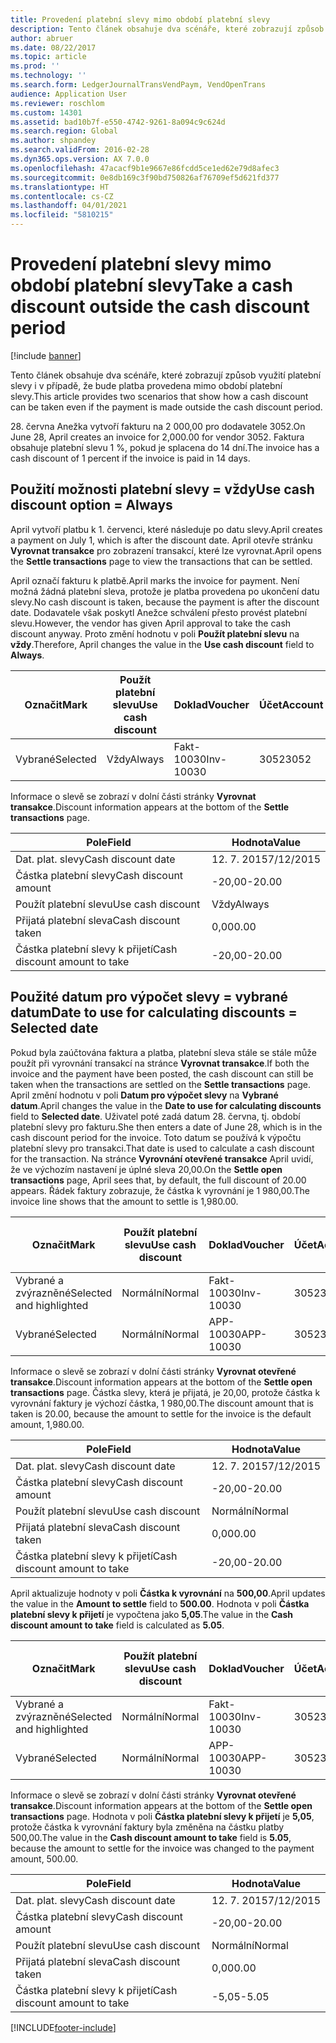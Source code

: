 ```yaml
---
title: Provedení platební slevy mimo období platební slevy
description: Tento článek obsahuje dva scénáře, které zobrazují způsob využití platební slevy i v případě, že bude platba provedena mimo období platební slevy.
author: abruer
ms.date: 08/22/2017
ms.topic: article
ms.prod: ''
ms.technology: ''
ms.search.form: LedgerJournalTransVendPaym, VendOpenTrans
audience: Application User
ms.reviewer: roschlom
ms.custom: 14301
ms.assetid: bad10b7f-e550-4742-9261-8a094c9c624d
ms.search.region: Global
ms.author: shpandey
ms.search.validFrom: 2016-02-28
ms.dyn365.ops.version: AX 7.0.0
ms.openlocfilehash: 47acacf9b1e9667e86fcdd5ce1ed62e79d8afec3
ms.sourcegitcommit: 0e8db169c3f90bd750826af76709ef5d621fd377
ms.translationtype: HT
ms.contentlocale: cs-CZ
ms.lasthandoff: 04/01/2021
ms.locfileid: "5810215"
---
```

# <a name="take-a-cash-discount-outside-the-cash-discount-period"></a><span data-ttu-id="ef92a-103">Provedení platební slevy mimo období platební slevy</span><span class="sxs-lookup"><span data-stu-id="ef92a-103">Take a cash discount outside the cash discount period</span></span>

[!include [banner](../includes/banner.md)]

<span data-ttu-id="ef92a-104">Tento článek obsahuje dva scénáře, které zobrazují způsob využití platební slevy i v případě, že bude platba provedena mimo období platební slevy.</span><span class="sxs-lookup"><span data-stu-id="ef92a-104">This article provides two scenarios that show how a cash discount can be taken even if the payment is made outside the cash discount period.</span></span>

<span data-ttu-id="ef92a-105">28. června Anežka vytvoří fakturu na 2 000,00 pro dodavatele 3052.</span><span class="sxs-lookup"><span data-stu-id="ef92a-105">On June 28, April creates an invoice for 2,000.00 for vendor 3052.</span></span> <span data-ttu-id="ef92a-106">Faktura obsahuje platební slevu 1 %, pokud je splacena do 14 dní.</span><span class="sxs-lookup"><span data-stu-id="ef92a-106">The invoice has a cash discount of 1 percent if the invoice is paid in 14 days.</span></span>

## <a name="use-cash-discount-option--always"></a><span data-ttu-id="ef92a-107">Použití možnosti platební slevy = vždy</span><span class="sxs-lookup"><span data-stu-id="ef92a-107">Use cash discount option = Always</span></span>
<span data-ttu-id="ef92a-108">April vytvoří platbu k 1. červenci, které následuje po datu slevy.</span><span class="sxs-lookup"><span data-stu-id="ef92a-108">April creates a payment on July 1, which is after the discount date.</span></span> <span data-ttu-id="ef92a-109">April otevře stránku **Vyrovnat transakce** pro zobrazení transakcí, které lze vyrovnat.</span><span class="sxs-lookup"><span data-stu-id="ef92a-109">April opens the **Settle transactions** page to view the transactions that can be settled.</span></span> 

<span data-ttu-id="ef92a-110">April označí fakturu k platbě.</span><span class="sxs-lookup"><span data-stu-id="ef92a-110">April marks the invoice for payment.</span></span> <span data-ttu-id="ef92a-111">Není možná žádná platební sleva, protože je platba provedena po ukončení datu slevy.</span><span class="sxs-lookup"><span data-stu-id="ef92a-111">No cash discount is taken, because the payment is after the discount date.</span></span> <span data-ttu-id="ef92a-112">Dodavatele však poskytl Anežce schválení přesto provést platební slevu.</span><span class="sxs-lookup"><span data-stu-id="ef92a-112">However, the vendor has given April approval to take the cash discount anyway.</span></span> <span data-ttu-id="ef92a-113">Proto změní hodnotu v poli **Použít platební slevu** na **vždy**.</span><span class="sxs-lookup"><span data-stu-id="ef92a-113">Therefore, April changes the value in the **Use cash discount** field to **Always**.</span></span>

| <span data-ttu-id="ef92a-114">Označit</span><span class="sxs-lookup"><span data-stu-id="ef92a-114">Mark</span></span>     | <span data-ttu-id="ef92a-115">Použít platební slevu</span><span class="sxs-lookup"><span data-stu-id="ef92a-115">Use cash discount</span></span> | <span data-ttu-id="ef92a-116">Doklad</span><span class="sxs-lookup"><span data-stu-id="ef92a-116">Voucher</span></span>   | <span data-ttu-id="ef92a-117">Účet</span><span class="sxs-lookup"><span data-stu-id="ef92a-117">Account</span></span> | <span data-ttu-id="ef92a-118">Datum platební slevy</span><span class="sxs-lookup"><span data-stu-id="ef92a-118">Cash discount date</span></span> | <span data-ttu-id="ef92a-119">Datum splatnosti</span><span class="sxs-lookup"><span data-stu-id="ef92a-119">Due date</span></span>  | <span data-ttu-id="ef92a-120">Faktura</span><span class="sxs-lookup"><span data-stu-id="ef92a-120">Invoice</span></span> | <span data-ttu-id="ef92a-121">Částka v měně transakce</span><span class="sxs-lookup"><span data-stu-id="ef92a-121">Amount in transaction currency</span></span> | <span data-ttu-id="ef92a-122">Měna</span><span class="sxs-lookup"><span data-stu-id="ef92a-122">Currency</span></span> | <span data-ttu-id="ef92a-123">Částka k vyrovnání</span><span class="sxs-lookup"><span data-stu-id="ef92a-123">Amount to settle</span></span> |
|----------|-------------------|-----------|---------|--------------------|-----------|---------|--------------------------------|----------|------------------|
| <span data-ttu-id="ef92a-124">Vybrané</span><span class="sxs-lookup"><span data-stu-id="ef92a-124">Selected</span></span> | <span data-ttu-id="ef92a-125">Vždy</span><span class="sxs-lookup"><span data-stu-id="ef92a-125">Always</span></span>            | <span data-ttu-id="ef92a-126">Fakt-10030</span><span class="sxs-lookup"><span data-stu-id="ef92a-126">Inv-10030</span></span> | <span data-ttu-id="ef92a-127">3052</span><span class="sxs-lookup"><span data-stu-id="ef92a-127">3052</span></span>    | <span data-ttu-id="ef92a-128">28. 6. 2015</span><span class="sxs-lookup"><span data-stu-id="ef92a-128">6/28/2015</span></span>          | <span data-ttu-id="ef92a-129">12. 7. 2015</span><span class="sxs-lookup"><span data-stu-id="ef92a-129">7/12/2015</span></span> | <span data-ttu-id="ef92a-130">10030</span><span class="sxs-lookup"><span data-stu-id="ef92a-130">10030</span></span>   | <span data-ttu-id="ef92a-131">-2 000,00</span><span class="sxs-lookup"><span data-stu-id="ef92a-131">-2,000.00</span></span>                      | <span data-ttu-id="ef92a-132">USD</span><span class="sxs-lookup"><span data-stu-id="ef92a-132">USD</span></span>      | <span data-ttu-id="ef92a-133">-1 980,00</span><span class="sxs-lookup"><span data-stu-id="ef92a-133">-1,980.00</span></span>        |

<span data-ttu-id="ef92a-134">Informace o slevě se zobrazí v dolní části stránky **Vyrovnat transakce**.</span><span class="sxs-lookup"><span data-stu-id="ef92a-134">Discount information appears at the bottom of the **Settle transactions** page.</span></span>

| <span data-ttu-id="ef92a-135">Pole</span><span class="sxs-lookup"><span data-stu-id="ef92a-135">Field</span></span>                        | <span data-ttu-id="ef92a-136">Hodnota</span><span class="sxs-lookup"><span data-stu-id="ef92a-136">Value</span></span>     |
|------------------------------|-----------|
| <span data-ttu-id="ef92a-137">Dat. plat. slevy</span><span class="sxs-lookup"><span data-stu-id="ef92a-137">Cash discount date</span></span>           | <span data-ttu-id="ef92a-138">12. 7. 2015</span><span class="sxs-lookup"><span data-stu-id="ef92a-138">7/12/2015</span></span> |
| <span data-ttu-id="ef92a-139">Částka platební slevy</span><span class="sxs-lookup"><span data-stu-id="ef92a-139">Cash discount amount</span></span>         | <span data-ttu-id="ef92a-140">-20,00</span><span class="sxs-lookup"><span data-stu-id="ef92a-140">-20.00</span></span>    |
| <span data-ttu-id="ef92a-141">Použít platební slevu</span><span class="sxs-lookup"><span data-stu-id="ef92a-141">Use cash discount</span></span>            | <span data-ttu-id="ef92a-142">Vždy</span><span class="sxs-lookup"><span data-stu-id="ef92a-142">Always</span></span>    |
| <span data-ttu-id="ef92a-143">Přijatá platební sleva</span><span class="sxs-lookup"><span data-stu-id="ef92a-143">Cash discount taken</span></span>          | <span data-ttu-id="ef92a-144">0,00</span><span class="sxs-lookup"><span data-stu-id="ef92a-144">0.00</span></span>      |
| <span data-ttu-id="ef92a-145">Částka platební slevy k přijetí</span><span class="sxs-lookup"><span data-stu-id="ef92a-145">Cash discount amount to take</span></span> | <span data-ttu-id="ef92a-146">-20,00</span><span class="sxs-lookup"><span data-stu-id="ef92a-146">-20.00</span></span>    |

## <a name="date-to-use-for-calculating-discounts--selected-date"></a><span data-ttu-id="ef92a-147">Použité datum pro výpočet slevy = vybrané datum</span><span class="sxs-lookup"><span data-stu-id="ef92a-147">Date to use for calculating discounts = Selected date</span></span>
<span data-ttu-id="ef92a-148">Pokud byla zaúčtována faktura a platba, platební sleva stále se stále může použít při vyrovnání transakcí na stránce **Vyrovnat transakce**.</span><span class="sxs-lookup"><span data-stu-id="ef92a-148">If both the invoice and the payment have been posted, the cash discount can still be taken when the transactions are settled on the **Settle transactions** page.</span></span> <span data-ttu-id="ef92a-149">April změní hodnotu v poli **Datum pro výpočet slevy** na **Vybrané datum**.</span><span class="sxs-lookup"><span data-stu-id="ef92a-149">April changes the value in the **Date to use for calculating discounts** field to **Selected date**.</span></span> <span data-ttu-id="ef92a-150">Uživatel poté zadá datum 28. června, tj. období platební slevy pro fakturu.</span><span class="sxs-lookup"><span data-stu-id="ef92a-150">She then enters a date of June 28, which is in the cash discount period for the invoice.</span></span> <span data-ttu-id="ef92a-151">Toto datum se používá k výpočtu platební slevy pro transakci.</span><span class="sxs-lookup"><span data-stu-id="ef92a-151">That date is used to calculate a cash discount for the transaction.</span></span> <span data-ttu-id="ef92a-152">Na stránce **Vyrovnání otevřené transakce** April uvidí, že ve výchozím nastavení je úplné sleva 20,00.</span><span class="sxs-lookup"><span data-stu-id="ef92a-152">On the **Settle open transactions** page, April sees that, by default, the full discount of 20.00 appears.</span></span> <span data-ttu-id="ef92a-153">Řádek faktury zobrazuje, že částka k vyrovnání je 1 980,00.</span><span class="sxs-lookup"><span data-stu-id="ef92a-153">The invoice line shows that the amount to settle is 1,980.00.</span></span>

| <span data-ttu-id="ef92a-154">Označit</span><span class="sxs-lookup"><span data-stu-id="ef92a-154">Mark</span></span>                     | <span data-ttu-id="ef92a-155">Použít platební slevu</span><span class="sxs-lookup"><span data-stu-id="ef92a-155">Use cash discount</span></span> | <span data-ttu-id="ef92a-156">Doklad</span><span class="sxs-lookup"><span data-stu-id="ef92a-156">Voucher</span></span>   | <span data-ttu-id="ef92a-157">Účet</span><span class="sxs-lookup"><span data-stu-id="ef92a-157">Account</span></span> | <span data-ttu-id="ef92a-158">Datum platební slevy</span><span class="sxs-lookup"><span data-stu-id="ef92a-158">Cash discount date</span></span> | <span data-ttu-id="ef92a-159">Datum splatnosti</span><span class="sxs-lookup"><span data-stu-id="ef92a-159">Due date</span></span>  | <span data-ttu-id="ef92a-160">Faktura</span><span class="sxs-lookup"><span data-stu-id="ef92a-160">Invoice</span></span> | <span data-ttu-id="ef92a-161">Částka v měně transakce</span><span class="sxs-lookup"><span data-stu-id="ef92a-161">Amount in transaction currency</span></span> | <span data-ttu-id="ef92a-162">Měna</span><span class="sxs-lookup"><span data-stu-id="ef92a-162">Currency</span></span> | <span data-ttu-id="ef92a-163">Částka k vyrovnání</span><span class="sxs-lookup"><span data-stu-id="ef92a-163">Amount to settle</span></span> |
|--------------------------|-------------------|-----------|---------|--------------------|-----------|---------|--------------------------------|----------|------------------|
| <span data-ttu-id="ef92a-164">Vybrané a zvýrazněné</span><span class="sxs-lookup"><span data-stu-id="ef92a-164">Selected and highlighted</span></span> | <span data-ttu-id="ef92a-165">Normální</span><span class="sxs-lookup"><span data-stu-id="ef92a-165">Normal</span></span>            | <span data-ttu-id="ef92a-166">Fakt-10030</span><span class="sxs-lookup"><span data-stu-id="ef92a-166">Inv-10030</span></span> | <span data-ttu-id="ef92a-167">3052</span><span class="sxs-lookup"><span data-stu-id="ef92a-167">3052</span></span>    | <span data-ttu-id="ef92a-168">28. 6. 2015</span><span class="sxs-lookup"><span data-stu-id="ef92a-168">6/28/2015</span></span>          | <span data-ttu-id="ef92a-169">12. 7. 2015</span><span class="sxs-lookup"><span data-stu-id="ef92a-169">7/12/2015</span></span> | <span data-ttu-id="ef92a-170">10030</span><span class="sxs-lookup"><span data-stu-id="ef92a-170">10030</span></span>   | <span data-ttu-id="ef92a-171">-2 000,00</span><span class="sxs-lookup"><span data-stu-id="ef92a-171">-2,000.00</span></span>                      | <span data-ttu-id="ef92a-172">USD</span><span class="sxs-lookup"><span data-stu-id="ef92a-172">USD</span></span>      | <span data-ttu-id="ef92a-173">-1 980,00</span><span class="sxs-lookup"><span data-stu-id="ef92a-173">-1,980.00</span></span>        |
| <span data-ttu-id="ef92a-174">Vybrané</span><span class="sxs-lookup"><span data-stu-id="ef92a-174">Selected</span></span>                 | <span data-ttu-id="ef92a-175">Normální</span><span class="sxs-lookup"><span data-stu-id="ef92a-175">Normal</span></span>            | <span data-ttu-id="ef92a-176">APP-10030</span><span class="sxs-lookup"><span data-stu-id="ef92a-176">APP-10030</span></span> | <span data-ttu-id="ef92a-177">3052</span><span class="sxs-lookup"><span data-stu-id="ef92a-177">3052</span></span>    | <span data-ttu-id="ef92a-178">7/15/2015</span><span class="sxs-lookup"><span data-stu-id="ef92a-178">7/15/2015</span></span>          | <span data-ttu-id="ef92a-179">7/15/2015</span><span class="sxs-lookup"><span data-stu-id="ef92a-179">7/15/2015</span></span> |         | <span data-ttu-id="ef92a-180">500,00</span><span class="sxs-lookup"><span data-stu-id="ef92a-180">500.00</span></span>                         | <span data-ttu-id="ef92a-181">USD</span><span class="sxs-lookup"><span data-stu-id="ef92a-181">USD</span></span>      | <span data-ttu-id="ef92a-182">500,00</span><span class="sxs-lookup"><span data-stu-id="ef92a-182">500.00</span></span>           |

<span data-ttu-id="ef92a-183">Informace o slevě se zobrazí v dolní části stránky **Vyrovnat otevřené transakce**.</span><span class="sxs-lookup"><span data-stu-id="ef92a-183">Discount information appears at the bottom of the **Settle open transactions** page.</span></span> <span data-ttu-id="ef92a-184">Částka slevy, která je přijatá, je 20,00, protože částka k vyrovnání faktury je výchozí částka, 1 980,00.</span><span class="sxs-lookup"><span data-stu-id="ef92a-184">The discount amount that is taken is 20.00, because the amount to settle for the invoice is the default amount, 1,980.00.</span></span>

| <span data-ttu-id="ef92a-185">Pole</span><span class="sxs-lookup"><span data-stu-id="ef92a-185">Field</span></span>                        | <span data-ttu-id="ef92a-186">Hodnota</span><span class="sxs-lookup"><span data-stu-id="ef92a-186">Value</span></span>     |
|------------------------------|-----------|
| <span data-ttu-id="ef92a-187">Dat. plat. slevy</span><span class="sxs-lookup"><span data-stu-id="ef92a-187">Cash discount date</span></span>           | <span data-ttu-id="ef92a-188">12. 7. 2015</span><span class="sxs-lookup"><span data-stu-id="ef92a-188">7/12/2015</span></span> |
| <span data-ttu-id="ef92a-189">Částka platební slevy</span><span class="sxs-lookup"><span data-stu-id="ef92a-189">Cash discount amount</span></span>         | <span data-ttu-id="ef92a-190">-20,00</span><span class="sxs-lookup"><span data-stu-id="ef92a-190">-20.00</span></span>    |
| <span data-ttu-id="ef92a-191">Použít platební slevu</span><span class="sxs-lookup"><span data-stu-id="ef92a-191">Use cash discount</span></span>            | <span data-ttu-id="ef92a-192">Normální</span><span class="sxs-lookup"><span data-stu-id="ef92a-192">Normal</span></span>    |
| <span data-ttu-id="ef92a-193">Přijatá platební sleva</span><span class="sxs-lookup"><span data-stu-id="ef92a-193">Cash discount taken</span></span>          | <span data-ttu-id="ef92a-194">0,00</span><span class="sxs-lookup"><span data-stu-id="ef92a-194">0.00</span></span>      |
| <span data-ttu-id="ef92a-195">Částka platební slevy k přijetí</span><span class="sxs-lookup"><span data-stu-id="ef92a-195">Cash discount amount to take</span></span> | <span data-ttu-id="ef92a-196">-20,00</span><span class="sxs-lookup"><span data-stu-id="ef92a-196">-20.00</span></span>    |

<span data-ttu-id="ef92a-197">April aktualizuje hodnoty v poli **Částka k vyrovnání** na **500,00**.</span><span class="sxs-lookup"><span data-stu-id="ef92a-197">April updates the value in the **Amount to settle** field to **500.00**.</span></span> <span data-ttu-id="ef92a-198">Hodnota v poli **Částka platební slevy k přijetí** je vypočtena jako **5,05**.</span><span class="sxs-lookup"><span data-stu-id="ef92a-198">The value in the **Cash discount amount to take** field is calculated as **5.05**.</span></span>

| <span data-ttu-id="ef92a-199">Označit</span><span class="sxs-lookup"><span data-stu-id="ef92a-199">Mark</span></span>                     | <span data-ttu-id="ef92a-200">Použít platební slevu</span><span class="sxs-lookup"><span data-stu-id="ef92a-200">Use cash discount</span></span> | <span data-ttu-id="ef92a-201">Doklad</span><span class="sxs-lookup"><span data-stu-id="ef92a-201">Voucher</span></span>   | <span data-ttu-id="ef92a-202">Účet</span><span class="sxs-lookup"><span data-stu-id="ef92a-202">Account</span></span> | <span data-ttu-id="ef92a-203">Datum</span><span class="sxs-lookup"><span data-stu-id="ef92a-203">Date</span></span>      | <span data-ttu-id="ef92a-204">Datum splatnosti</span><span class="sxs-lookup"><span data-stu-id="ef92a-204">Due date</span></span>  | <span data-ttu-id="ef92a-205">Faktura</span><span class="sxs-lookup"><span data-stu-id="ef92a-205">Invoice</span></span> | <span data-ttu-id="ef92a-206">Částka v měně transakce</span><span class="sxs-lookup"><span data-stu-id="ef92a-206">Amount in transaction currency</span></span> | <span data-ttu-id="ef92a-207">Měna</span><span class="sxs-lookup"><span data-stu-id="ef92a-207">Currency</span></span> | <span data-ttu-id="ef92a-208">Částka k vyrovnání</span><span class="sxs-lookup"><span data-stu-id="ef92a-208">Amount to settle</span></span> |
|--------------------------|-------------------|-----------|---------|-----------|-----------|---------|--------------------------------|----------|------------------|
| <span data-ttu-id="ef92a-209">Vybrané a zvýrazněné</span><span class="sxs-lookup"><span data-stu-id="ef92a-209">Selected and highlighted</span></span> | <span data-ttu-id="ef92a-210">Normální</span><span class="sxs-lookup"><span data-stu-id="ef92a-210">Normal</span></span>            | <span data-ttu-id="ef92a-211">Fakt-10030</span><span class="sxs-lookup"><span data-stu-id="ef92a-211">Inv-10030</span></span> | <span data-ttu-id="ef92a-212">3052</span><span class="sxs-lookup"><span data-stu-id="ef92a-212">3052</span></span>    | <span data-ttu-id="ef92a-213">28. 6. 2015</span><span class="sxs-lookup"><span data-stu-id="ef92a-213">6/28/2015</span></span> | <span data-ttu-id="ef92a-214">12. 7. 2015</span><span class="sxs-lookup"><span data-stu-id="ef92a-214">7/12/2015</span></span> | <span data-ttu-id="ef92a-215">10030</span><span class="sxs-lookup"><span data-stu-id="ef92a-215">10030</span></span>   | <span data-ttu-id="ef92a-216">2 000,00</span><span class="sxs-lookup"><span data-stu-id="ef92a-216">2,000.00</span></span>                       | <span data-ttu-id="ef92a-217">USD</span><span class="sxs-lookup"><span data-stu-id="ef92a-217">USD</span></span>      | <span data-ttu-id="ef92a-218">-500,00</span><span class="sxs-lookup"><span data-stu-id="ef92a-218">-500.00</span></span>          |
| <span data-ttu-id="ef92a-219">Vybrané</span><span class="sxs-lookup"><span data-stu-id="ef92a-219">Selected</span></span>                 | <span data-ttu-id="ef92a-220">Normální</span><span class="sxs-lookup"><span data-stu-id="ef92a-220">Normal</span></span>            | <span data-ttu-id="ef92a-221">APP-10030</span><span class="sxs-lookup"><span data-stu-id="ef92a-221">APP-10030</span></span> | <span data-ttu-id="ef92a-222">3052</span><span class="sxs-lookup"><span data-stu-id="ef92a-222">3052</span></span>    | <span data-ttu-id="ef92a-223">7/15/2015</span><span class="sxs-lookup"><span data-stu-id="ef92a-223">7/15/2015</span></span> | <span data-ttu-id="ef92a-224">7/15/2015</span><span class="sxs-lookup"><span data-stu-id="ef92a-224">7/15/2015</span></span> |         | <span data-ttu-id="ef92a-225">500,00</span><span class="sxs-lookup"><span data-stu-id="ef92a-225">500.00</span></span>                         | <span data-ttu-id="ef92a-226">USD</span><span class="sxs-lookup"><span data-stu-id="ef92a-226">USD</span></span>      | <span data-ttu-id="ef92a-227">500,00</span><span class="sxs-lookup"><span data-stu-id="ef92a-227">500.00</span></span>           |

<span data-ttu-id="ef92a-228">Informace o slevě se zobrazí v dolní části stránky **Vyrovnat otevřené transakce**.</span><span class="sxs-lookup"><span data-stu-id="ef92a-228">Discount information appears at the bottom of the **Settle open transactions** page.</span></span> <span data-ttu-id="ef92a-229">Hodnota v poli **Částka platební slevy k přijetí** je **5,05**, protože částka k vyrovnání faktury byla změněna na částku platby 500,00.</span><span class="sxs-lookup"><span data-stu-id="ef92a-229">The value in the **Cash discount amount to take** field is **5.05**, because the amount to settle for the invoice was changed to the payment amount, 500.00.</span></span>

| <span data-ttu-id="ef92a-230">Pole</span><span class="sxs-lookup"><span data-stu-id="ef92a-230">Field</span></span>                        | <span data-ttu-id="ef92a-231">Hodnota</span><span class="sxs-lookup"><span data-stu-id="ef92a-231">Value</span></span>     |
|------------------------------|-----------|
| <span data-ttu-id="ef92a-232">Dat. plat. slevy</span><span class="sxs-lookup"><span data-stu-id="ef92a-232">Cash discount date</span></span>           | <span data-ttu-id="ef92a-233">12. 7. 2015</span><span class="sxs-lookup"><span data-stu-id="ef92a-233">7/12/2015</span></span> |
| <span data-ttu-id="ef92a-234">Částka platební slevy</span><span class="sxs-lookup"><span data-stu-id="ef92a-234">Cash discount amount</span></span>         | <span data-ttu-id="ef92a-235">-20,00</span><span class="sxs-lookup"><span data-stu-id="ef92a-235">-20.00</span></span>    |
| <span data-ttu-id="ef92a-236">Použít platební slevu</span><span class="sxs-lookup"><span data-stu-id="ef92a-236">Use cash discount</span></span>            | <span data-ttu-id="ef92a-237">Normální</span><span class="sxs-lookup"><span data-stu-id="ef92a-237">Normal</span></span>    |
| <span data-ttu-id="ef92a-238">Přijatá platební sleva</span><span class="sxs-lookup"><span data-stu-id="ef92a-238">Cash discount taken</span></span>          | <span data-ttu-id="ef92a-239">0,00</span><span class="sxs-lookup"><span data-stu-id="ef92a-239">0.00</span></span>      |
| <span data-ttu-id="ef92a-240">Částka platební slevy k přijetí</span><span class="sxs-lookup"><span data-stu-id="ef92a-240">Cash discount amount to take</span></span> | <span data-ttu-id="ef92a-241">-5,05</span><span class="sxs-lookup"><span data-stu-id="ef92a-241">-5.05</span></span>     |







[!INCLUDE[footer-include](../../includes/footer-banner.md)]